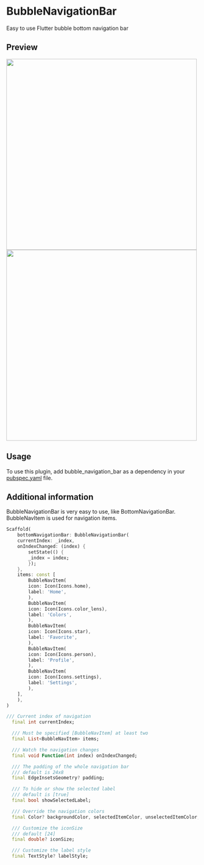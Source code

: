 # BubbleNavigationBar

Easy to use Flutter bubble bottom navigation bar 

## Preview

<img src="https://raw.githubusercontent.com/ygnCybernoob/bubble_navigation_bar/main/gif/preview1.gif" height="500em">
<img src="https://raw.githubusercontent.com/ygnCybernoob/bubble_navigation_bar/main/gif/preview2.gif" height="500em">

## Usage

To use this plugin, add bubble_navigation_bar as a dependency in your [pubspec.yaml](https://flutter.io/using-packages/) file.

## Additional information

BubbleNavigationBar is very easy to use, like BottomNavigationBar. BubbleNavItem is used for navigation items.

```dart
Scaffold(
    bottomNavigationBar: BubbleNavigationBar(
    currentIndex: _index,
    onIndexChanged: (index) {
        setState(() {
        _index = index;
        });
    },
    items: const [
        BubbleNavItem(
        icon: Icon(Icons.home),
        label: 'Home',
        ),
        BubbleNavItem(
        icon: Icon(Icons.color_lens),
        label: 'Colors',
        ),
        BubbleNavItem(
        icon: Icon(Icons.star),
        label: 'Favorite',
        ),
        BubbleNavItem(
        icon: Icon(Icons.person),
        label: 'Profile',
        ),
        BubbleNavItem(
        icon: Icon(Icons.settings),
        label: 'Settings',
        ),
    ],
    ),
)
```

```dart
/// Current index of navigation
  final int currentIndex;

  /// Must be specified [BubbleNavItem] at least two
  final List<BubbleNavItem> items;

  /// Watch the navigation changes
  final void Function(int index) onIndexChanged;

  /// The padding of the whole navigation bar
  /// default is 24x8
  final EdgeInsetsGeometry? padding;

  /// To hide or show the selected label
  /// default is [true]
  final bool showSelectedLabel;

  /// Override the navigation colors
  final Color? backgroundColor, selectedItemColor, unselectedItemColor;

  /// Customize the iconSize
  /// default [24]
  final double? iconSize;

  /// Customize the label style
  final TextStyle? labelStyle;
```
